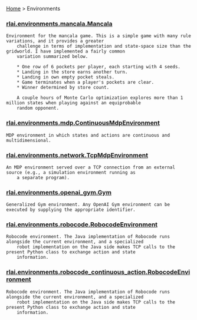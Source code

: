 [Home](index.md) > Environments
### [rlai.environments.mancala.Mancala](https://github.com/MatthewGerber/rlai/tree/master/src/rlai/environments/mancala.py#L125)
```
Environment for the mancala game. This is a simple game with many rule variations, and it provides a greater
    challenge in terms of implementation and state-space size than the gridworld. I have implemented a fairly common
    variation summarized below.

    * One row of 6 pockets per player, each starting with 4 seeds.
    * Landing in the store earns another turn.
    * Landing in own empty pocket steals.
    * Game terminates when a player's pockets are clear.
    * Winner determined by store count.

    A couple hours of Monte Carlo optimization explores more than 1 million states when playing against an equiprobable
    random opponent.
```
### [rlai.environments.mdp.ContinuousMdpEnvironment](https://github.com/MatthewGerber/rlai/tree/master/src/rlai/environments/mdp.py#L665)
```
MDP environment in which states and actions are continuous and multidimensional.
```
### [rlai.environments.network.TcpMdpEnvironment](https://github.com/MatthewGerber/rlai/tree/master/src/rlai/environments/network.py#L21)
```
An MDP environment served over a TCP connection from an external source (e.g., a simulation environment running as
    a separate program).
```
### [rlai.environments.openai_gym.Gym](https://github.com/MatthewGerber/rlai/tree/master/src/rlai/environments/openai_gym.py#L69)
```
Generalized Gym environment. Any OpenAI Gym environment can be executed by supplying the appropriate identifier.
```
### [rlai.environments.robocode.RobocodeEnvironment](https://github.com/MatthewGerber/rlai/tree/master/src/rlai/environments/robocode.py#L179)
```
Robocode environment. The Java implementation of Robocode runs alongside the current environment, and a specialized
    robot implementation on the Java side makes TCP calls to the present Python class to exchange action and state
    information.
```
### [rlai.environments.robocode_continuous_action.RobocodeEnvironment](https://github.com/MatthewGerber/rlai/tree/master/src/rlai/environments/robocode_continuous_action.py#L188)
```
Robocode environment. The Java implementation of Robocode runs alongside the current environment, and a specialized
    robot implementation on the Java side makes TCP calls to the present Python class to exchange action and state
    information.
```

